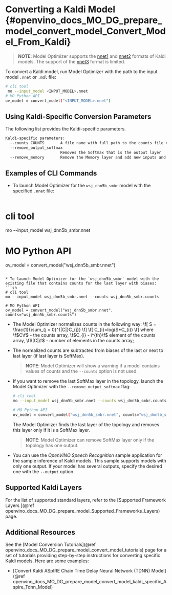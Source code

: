 # Converting a Kaldi Model {#openvino_docs_MO_DG_prepare_model_convert_model_Convert_Model_From_Kaldi}

> **NOTE**: Model Optimizer supports the [nnet1](http://kaldi-asr.org/doc/dnn1.html) and [nnet2](http://kaldi-asr.org/doc/dnn2.html) formats of Kaldi models. The support of the [nnet3](http://kaldi-asr.org/doc/dnn3.html) format is limited.
 
<a name="Convert_From_Kaldi"></a>To convert a Kaldi model, run Model Optimizer with the path to the input model `.nnet` or `.mdl` file:

```sh
# cli tool 
 mo --input_model <INPUT_MODEL>.nnet
# MO Python API
ov_model = convert_model("<INPUT_MODEL>.nnet")
```

## Using Kaldi-Specific Conversion Parameters <a name="kaldi_specific_conversion_params"></a>

The following list provides the Kaldi-specific parameters.

```sh
Kaldi-specific parameters:
  --counts COUNTS       A file name with full path to the counts file or empty string to utilize count values from the model file
  --remove_output_softmax
                        Removes the Softmax that is the output layer
  --remove_memory       Remove the Memory layer and add new inputs and outputs instead
```

## Examples of CLI Commands

* To launch Model Optimizer for the `wsj_dnn5b_smbr` model with the specified `.nnet` file:
   ```sh
# cli tool 
   mo --input_model wsj_dnn5b_smbr.nnet

# MO Python API
   ov_model = convert_model("wsj_dnn5b_smbr.nnet")
   ```

* To launch Model Optimizer for the `wsj_dnn5b_smbr` model with the existing file that contains counts for the last layer with biases:
   ```sh
   # cli tool 
   mo --input_model wsj_dnn5b_smbr.nnet --counts wsj_dnn5b_smbr.counts
   
   # MO Python API
   ov_model = convert_model("wsj_dnn5b_smbr.nnet", counts="wsj_dnn5b_smbr.counts")
   ```

  * The Model Optimizer normalizes сounts in the following way:
	\f[
	S = \frac{1}{\sum_{j = 0}^{|C|}C_{j}}
	\f]
	\f[
	C_{i}=log(S*C_{i})
	\f]
	where \f$C\f$ - the counts array, \f$C_{i} - i^{th}\f$ element of the counts array,
	\f$|C|\f$ - number of elements in the counts array;
  * The normalized counts are subtracted from biases of the last or next to last layer (if last layer is SoftMax).

     > **NOTE**: Model Optimizer will show a warning if a model contains values of counts and the `--counts` option is not used.

* If you want to remove the last SoftMax layer in the topology, launch the Model Optimizer with the
`--remove_output_softmax` flag:
   ```sh
   # cli tool 
   mo --input_model wsj_dnn5b_smbr.nnet --counts wsj_dnn5b_smbr.counts --remove_output_softmax
  
   # MO Python API
   ov_model = convert_model("wsj_dnn5b_smbr.nnet", counts="wsj_dnn5b_smbr.counts", remove_output_softmax=True)
   ```

   The Model Optimizer finds the last layer of the topology and removes this layer only if it is a SoftMax layer.

   > **NOTE**: Model Optimizer can remove SoftMax layer only if the topology has one output.

* You can use the *OpenVINO Speech Recognition* sample application for the sample inference of Kaldi models. This sample supports models with only one output. If your model has several outputs, specify the desired one with the `--output` option.

## Supported Kaldi Layers
For the list of supported standard layers, refer to the [Supported Framework Layers ](@ref openvino_docs_MO_DG_prepare_model_Supported_Frameworks_Layers) page.

## Additional Resources
See the [Model Conversion Tutorials](@ref openvino_docs_MO_DG_prepare_model_convert_model_tutorials) page for a set of tutorials providing step-by-step instructions for converting specific Kaldi models. Here are some examples:
* [Convert Kaldi ASpIRE Chain Time Delay Neural Network (TDNN) Model](@ref openvino_docs_MO_DG_prepare_model_convert_model_kaldi_specific_Aspire_Tdnn_Model)
